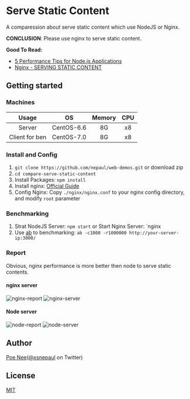# Serve Static Content 

A comparession about serve static content which use NodeJS or Nginx.

**CONCLUSION**: Please use nginx to serve static content.

**Good To Read:**

* [5 Performance Tips for Node.js Applications](https://www.nginx.com/blog/5-performance-tips-for-node-js-applications/)
* [Nginx - SERVING STATIC CONTENT](https://www.nginx.com/resources/admin-guide/serving-static-content/)


## Getting started

### Machines

|     Usage      |     OS     | Memory | CPU  |
| :------------: | :--------: | :----: | :--: |
|     Server     | CentOS-6.6 |   8G   |  x8  |
| Client for ben | CentOS-7.0 |   8G   |  x8  |


### Install and Config

1. `git clone https://github.com/nepaul/web-demos.git` or download zip
2. `cd compare-serve-static-content`
3. Install Packages: `npm install`
4. Install nginx: [Official Guide](https://www.nginx.com/resources/wiki/start/topics/tutorials/install/)
5. Config Nginx: Copy `./nginx/nginx.conf` to your nginx config directory, and modify `root` parameter


### Benchmarking

1. Strat NodeJS Server: `npm start` or Start Nginx Server: `nginx
2. Use [ab](http://httpd.apache.org/docs/2.4/programs/ab.html) to benchmarking: `ab -c1000 -r1000000 http://your-server-ip:3000/`

### Report
Obvious, nginx performance is more better then node to serve static contents.

#### nginx server

![nginx-report](http://7xja18.com1.z0.glb.clouddn.com/Nginx-Report.png)
![nginx-server](http://7xja18.com1.z0.glb.clouddn.com/nginx-server.png)

#### Node server

![node-report](http://7xja18.com1.z0.glb.clouddn.com/NODE-Report.png)
![node-server](http://7xja18.com1.z0.glb.clouddn.com/node-server.png)

## Author

[Poe Nee](http://nepaul.github.io/)([@xsnepaul](https://twitter.com/xsnepaul) on Twitter)



## License

[MIT](https://github.com/nepaul/web-demos/blob/master/LICENSE)
